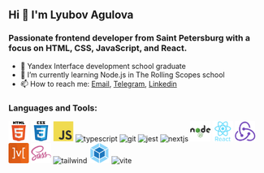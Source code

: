 <h2 align="left">Hi 👋 I'm Lyubov Agulova </h2>
<h3 align="left"> Passionate frontend developer from Saint Petersburg with a focus on HTML, CSS, JavaScript, and React.</h3>
 <ul align="left">
   <li> 🌱 Yandex Interface development school graduate</li>
   <li> 🌱 I’m currently learning Node.js in The Rolling Scopes school</li>
<li>📫 How to reach me: <a href="mailto:lu7623@gmail.com">Email</a>, <a href="https://t.me/lu_agulova">Telegram</a>,  <a href="https://www.linkedin.com/in/lu-agulova/">Linkedin</a> </li>
 </ul>

<h3 align="left">Languages and Tools:</h3>
<div align="left">  
 <img src="https://raw.githubusercontent.com/devicons/devicon/master/icons/html5/html5-original-wordmark.svg" alt="html5" width="40" height="40"/> 
 <img src="https://raw.githubusercontent.com/devicons/devicon/master/icons/css3/css3-original-wordmark.svg" alt="css3" width="40" height="40"/> 
 <img src="https://raw.githubusercontent.com/devicons/devicon/master/icons/javascript/javascript-original.svg" alt="javascript" width="40" height="40"/> 
 <img src="https://cdn.jsdelivr.net/gh/devicons/devicon/icons/typescript/typescript-original.svg"  alt="typescript" width="40" height="40"/> 
 <img src="https://www.vectorlogo.zone/logos/git-scm/git-scm-icon.svg" alt="git" width="40" height="40"/> 
 <img src="https://www.vectorlogo.zone/logos/jestjsio/jestjsio-icon.svg" alt="jest" width="40" height="40"/>  
 <img src="https://cdn.worldvectorlogo.com/logos/nextjs-2.svg" alt="nextjs" width="40" height="40"/>
 <img src="https://raw.githubusercontent.com/devicons/devicon/master/icons/nodejs/nodejs-original-wordmark.svg" alt="nodejs" width="40" height="40"/> 
 <img src="https://raw.githubusercontent.com/devicons/devicon/master/icons/react/react-original-wordmark.svg" alt="react" width="40" height="40"/>
 <img src="https://raw.githubusercontent.com/devicons/devicon/master/icons/redux/redux-original.svg" alt="redux" width="40" height="40"/> 
 <img src="https://raw.githubusercontent.com/devicons/devicon/ca28c779441053191ff11710fe24a9e6c23690d6/icons/mobx/mobx-original.svg" width="40" height="40" alt="mobx"/>
 <img src="https://raw.githubusercontent.com/devicons/devicon/master/icons/sass/sass-original.svg" alt="sass" width="40" height="40"/>
 <img src="https://www.vectorlogo.zone/logos/tailwindcss/tailwindcss-icon.svg" alt="tailwind" width="40" height="40"/>
 <img src="https://raw.githubusercontent.com/devicons/devicon/ca28c779441053191ff11710fe24a9e6c23690d6/icons/webpack/webpack-original.svg" alt="webpack" width="40" height="40"/>
  <img src="https://www.vectorlogo.zone/logos/vitejsdev/vitejsdev-icon.svg" alt="vite" width="40" height="40"/>
</div>

